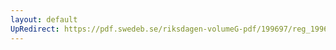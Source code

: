 ```yaml
---
layout: default
UpRedirect: https://pdf.swedeb.se/riksdagen-volumeG-pdf/199697/reg_199697/reg_199697_0080.pdf
---
```

